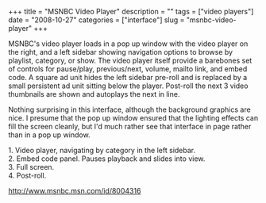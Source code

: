 +++
title = "MSNBC Video Player"
description = ""
tags = ["video players"]
date = "2008-10-27"
categories = ["interface"]
slug = "msnbc-video-player"
+++


<p>MSNBC's video player loads in a pop up window with the video player on the right, and a left sidebar showing navigation options to browse by playlist, category, or show. The video player itself provide a barebones set of controls for pause/play, previous/next, volume, mailto link, and embed code. A square ad unit hides the left sidebar pre-roll and is replaced by a small persistent ad unit sitting below the player. Post-roll the next 3 video thumbnails are shown and autoplays the next in line.</p>
<p>Nothing surprising in this interface, although the background graphics are nice. I presume that the pop up window ensured that the lighting effects can fill the screen cleanly, but I'd much rather see that interface in page rather than in a pop up window.</p>
<div id="screens-full" class="clear"><div class="caption">1. Video player, navigating by category in the left sidebar.</div><div class="fullimg clear"><a href="//media.konigi.com/interface/msnbc-video-player-1.png" class="group" rel="group" title="1. Video player, navigating by category in the left sidebar."><img src="//media.konigi.com/interface/msnbc-video-player-1.png" alt="" class="img-responsive"></a></div></div><div id="screens-full" class="clear"><div class="caption">2. Embed code panel. Pauses playback and slides into view.</div><div class="fullimg clear"><a href="//media.konigi.com/interface/msnbc-video-player-2.png" class="group" rel="group" title="2. Embed code panel. Pauses playback and slides into view."><img src="//media.konigi.com/interface/msnbc-video-player-2.png" alt="" class="img-responsive"></a></div></div><div id="screens-full" class="clear"><div class="caption">3. Full screen.</div><div class="fullimg clear"><a href="//media.konigi.com/interface/msnbc-video-player-3.png" class="group" rel="group" title="3. Full screen."><img src="//media.konigi.com/interface/msnbc-video-player-3.png" alt="" class="img-responsive"></a></div></div><div id="screens-full" class="clear"><div class="caption">4. Post-roll.</div><div class="fullimg clear"><a href="//media.konigi.com/interface/msnbc-video-player-4.png" class="group" rel="group" title="4. Post-roll."><img src="//media.konigi.com/interface/msnbc-video-player-4.png" alt="" class="img-responsive"></a></div></div>        
<p><a href="http://www.msnbc.msn.com/id/8004316">http://www.msnbc.msn.com/id/8004316</a></p>

